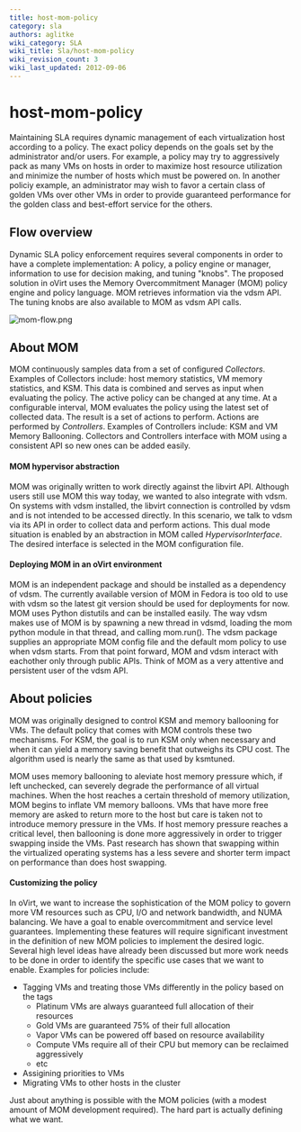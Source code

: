 ```yaml
---
title: host-mom-policy
category: sla
authors: aglitke
wiki_category: SLA
wiki_title: Sla/host-mom-policy
wiki_revision_count: 3
wiki_last_updated: 2012-09-06
---
```


# host-mom-policy

Maintaining SLA requires dynamic management of each virtualization host according to a policy. The exact policy depends on the goals set by the administrator and/or users. For example, a policy may try to aggressively pack as many VMs on hosts in order to maximize host resource utilization and minimize the number of hosts which must be powered on. In another policiy example, an administrator may wish to favor a certain class of golden VMs over other VMs in order to provide guaranteed performance for the golden class and best-effort service for the others.

## Flow overview

Dynamic SLA policy enforcement requires several components in order to have a complete implementation: A policy, a policy engine or manager, information to use for decision making, and tuning "knobs". The proposed solution in oVirt uses the Memory Overcommitment Manager (MOM) policy engine and policy language. MOM retrieves information via the vdsm API. The tuning knobs are also available to MOM as vdsm API calls.

![](mom-flow.png "mom-flow.png")

## About MOM

MOM continuously samples data from a set of configured *Collectors*. Examples of Collectors include: host memory statistics, VM memory statistics, and KSM. This data is combined and serves as input when evaluating the policy. The active policy can be changed at any time. At a configurable interval, MOM evaluates the policy using the latest set of collected data. The result is a set of actions to perform. Actions are performed by *Controllers*. Examples of Controllers include: KSM and VM Memory Ballooning. Collectors and Controllers interface with MOM using a consistent API so new ones can be added easily.

#### MOM hypervisor abstraction

MOM was originally written to work directly against the libvirt API. Although users still use MOM this way today, we wanted to also integrate with vdsm. On systems with vdsm installed, the libvirt connection is controlled by vdsm and is not intended to be accessed directly. In this scenario, we talk to vdsm via its API in order to collect data and perform actions. This dual mode situation is enabled by an abstraction in MOM called *HypervisorInterface*. The desired interface is selected in the MOM configuration file.

#### Deploying MOM in an oVirt environment

MOM is an independent package and should be installed as a dependency of vdsm. The currently available version of MOM in Fedora is too old to use with vdsm so the latest git version should be used for deployments for now. MOM uses Python distutils and can be installed easily. The way vdsm makes use of MOM is by spawning a new thread in vdsmd, loading the mom python module in that thread, and calling mom.run(). The vdsm package supplies an appropriate MOM config file and the default mom policy to use when vdsm starts. From that point forward, MOM and vdsm interact with eachother only through public APIs. Think of MOM as a very attentive and persistent user of the vdsm API.

## About policies

MOM was originally designed to control KSM and memory ballooning for VMs. The default policy that comes with MOM controls these two mechanisms. For KSM, the goal is to run KSM only when necessary and when it can yield a memory saving benefit that outweighs its CPU cost. The algorithm used is nearly the same as that used by ksmtuned.

MOM uses memory ballooning to aleviate host memory pressure which, if left unchecked, can severely degrade the performance of all virtual machines. When the host reaches a certain threshold of memory utilization, MOM begins to inflate VM memory balloons. VMs that have more free memory are asked to return more to the host but care is taken not to introduce memory pressure in the VMs. If host memory pressure reaches a critical level, then ballooning is done more aggressively in order to trigger swapping inside the VMs. Past research has shown that swapping within the virtualized operating systems has a less severe and shorter term impact on performance than does host swapping.

#### Customizing the policy

In oVirt, we want to increase the sophistication of the MOM policy to govern more VM resources such as CPU, I/O and network bandwidth, and NUMA balancing. We have a goal to enable overcommitment and service level guarantees. Implementing these features will require significant investment in the definition of new MOM policies to implement the desired logic. Several high level ideas have already been discussed but more work needs to be done in order to identify the specific use cases that we want to enable. Examples for policies include:

*   Tagging VMs and treating those VMs differently in the policy based on the tags
    -   Platinum VMs are always guaranteed full allocation of their resources
    -   Gold VMs are guaranteed 75% of their full allocation
    -   Vapor VMs can be powered off based on resource availability
    -   Compute VMs require all of their CPU but memory can be reclaimed aggressively
    -   etc
*   Assigining priorities to VMs
*   Migrating VMs to other hosts in the cluster

Just about anything is possible with the MOM policies (with a modest amount of MOM development required). The hard part is actually defining what we want.

